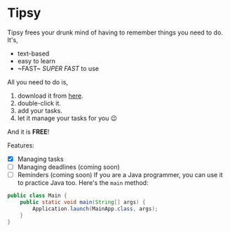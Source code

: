 # Tipsy

Tipsy frees your drunk mind of having to remember things you need to do. It's,

* text-based
* easy to learn
* ~FAST~ *SUPER FAST* to use

All you need to do is,

1. download it from [here](https://github.com/szelongq/ip/releases).
2. double-click it.
3. add your tasks.
4. let it manage your tasks for you 😉

And it is **FREE**!

Features:

- [x] Managing tasks
- [ ] Managing deadlines (coming soon)
- [ ] Reminders (coming soon)
If you are a Java programmer, you can use it to practice Java too. Here's the `main` method:
```java
public class Main {
    public static void main(String[] args) {
        Application.launch(MainApp.class, args);
    }
}
```
